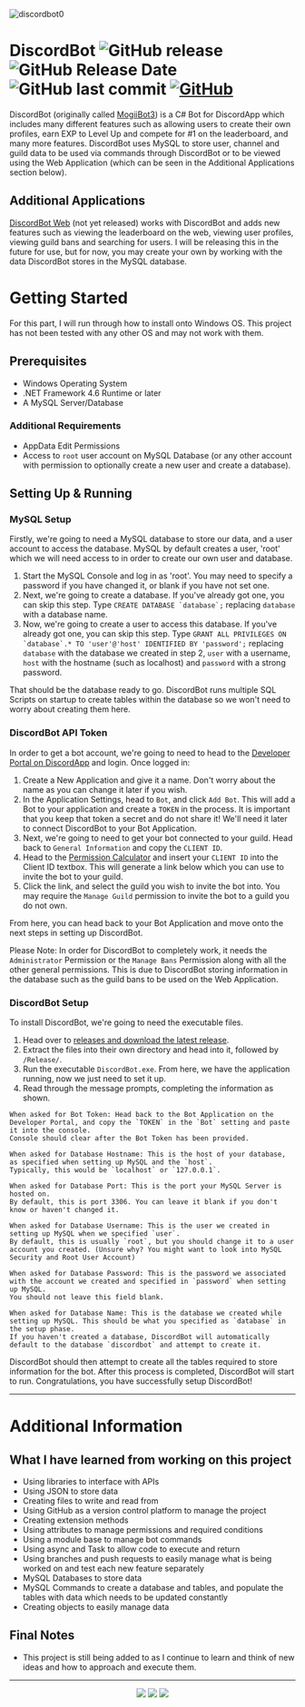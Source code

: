 ![discordbot0](http://imgserv.mythicalcuddles.xyz/DiscordBot/DiscordBot.png)

# DiscordBot ![GitHub release](https://img.shields.io/github/release/MythicalCuddles/DiscordBot.svg) ![GitHub Release Date](https://img.shields.io/github/release-date/MythicalCuddles/DiscordBot.svg) ![GitHub last commit](https://img.shields.io/github/last-commit/MythicalCuddles/DiscordBot.svg) [![GitHub](https://img.shields.io/github/license/MythicalCuddles/DiscordBot.svg)](https://github.com/MythicalCuddles/DiscordBot/blob/master/LICENSE.md)

DiscordBot (originally called [MogiiBot3](https://github.com/MythicalCuddles/MogiiBot3)) is a C# Bot for DiscordApp which includes many different features such as allowing users to create their own profiles, earn EXP to Level Up and compete for #1 on the leaderboard, and many more features. DiscordBot uses MySQL to store user, channel and guild data to be used via commands through DiscordBot or to be viewed using the Web Application (which can be seen in the Additional Applications section below).

## Additional Applications

[DiscordBot Web](https://bot.mythicalcuddles.xyz) (not yet released) works with DiscordBot and adds new features such as viewing the leaderboard on the web, viewing user profiles, viewing guild bans and searching for users. I will be releasing this in the future for use, but for now, you may create your own by working with the data DiscordBot stores in the MySQL database.


# Getting Started

For this part, I will run through how to install onto Windows OS. This project has not been tested with any other OS and may not work with them.

## Prerequisites
- Windows Operating System
- .NET Framework 4.6 Runtime or later
- A MySQL Server/Database

### Additional Requirements
- AppData Edit Permissions
- Access to `root` user account on MySQL Database (or any other account with permission to optionally create a new user and create a database).

## Setting Up & Running

### MySQL Setup
Firstly, we're going to need a MySQL database to store our data, and a user account to access the database. MySQL by default creates a user, 'root' which we will need access to in order to create our own user and database.

1. Start the MySQL Console and log in as 'root'. You may need to specify a password if you have changed it, or blank if you have not set one.
2. Next, we're going to create a database. If you've already got one, you can skip this step. Type ``CREATE DATABASE `database`;`` replacing `database` with a database name.
3. Now, we're going to create a user to access this database. If you've already got one, you can skip this step. Type ``GRANT ALL PRIVILEGES ON `database`.* TO 'user'@'host' IDENTIFIED BY 'password';`` replacing `database` with the database we created in step 2, `user` with a username, `host` with the hostname (such as localhost) and `password` with a strong password.

That should be the database ready to go. DiscordBot runs multiple SQL Scripts on startup to create tables within the database so we won't need to worry about creating them here.


### DiscordBot API Token
In order to get a bot account, we're going to need to head to the [Developer Portal on DiscordApp](https://discordapp.com/developers) and login. Once logged in:

1. Create a New Application and give it a name. Don't worry about the name as you can change it later if you wish.
2. In the Application Settings, head to `Bot`, and click `Add Bot`. This will add a Bot to your application and create a `TOKEN` in the process. It is important that you keep that token a secret and do not share it! We'll need it later to connect DiscordBot to your Bot Application.
3. Next, we're going to need to get your bot connected to your guild. Head back to `General Information` and copy the `CLIENT ID`.
4. Head to the [Permission Calculator](https://discordapi.com/permissions.html#8) and insert your `CLIENT ID` into the Client ID textbox. This will generate a link below which you can use to invite the bot to your guild.
5. Click the link, and select the guild you wish to invite the bot into. You may require the `Manage Guild` permission to invite the bot to a guild you do not own.

From here, you can head back to your Bot Application and move onto the next steps in setting up DiscordBot.

Please Note: In order for DiscordBot to completely work, it needs the `Administrator` Permission or the `Manage Bans` Permission along with all the other general permissions. This is due to DiscordBot storing information in the database such as the guild bans to be used on the Web Application.


### DiscordBot Setup
To install DiscordBot, we're going to need the executable files.

1. Head over to [releases and download the latest release](https://github.com/MythicalCuddles/DiscordBot/releases).
2. Extract the files into their own directory and head into it, followed by `/Release/`.
3. Run the executable `DiscordBot.exe`. From here, we have the application running, now we just need to set it up.
4. Read through the message prompts, completing the information as shown.

```
When asked for Bot Token: Head back to the Bot Application on the Developer Portal, and copy the `TOKEN` in the `Bot` setting and paste it into the console.
Console should clear after the Bot Token has been provided.

When asked for Database Hostname: This is the host of your database, as specified when setting up MySQL and the `host`.
Typically, this would be `localhost` or `127.0.0.1`.

When asked for Database Port: This is the port your MySQL Server is hosted on.
By default, this is port 3306. You can leave it blank if you don't know or haven't changed it.

When asked for Database Username: This is the user we created in setting up MySQL when we specified `user`.
By default, this is usually `root`, but you should change it to a user account you created. (Unsure why? You might want to look into MySQL Security and Root User Account)

When asked for Database Password: This is the password we associated with the account we created and specified in `password` when setting up MySQL.
You should not leave this field blank.

When asked for Database Name: This is the database we created while setting up MySQL. This should be what you specified as `database` in the setup phase.
If you haven't created a database, DiscordBot will automatically default to the database `discordbot` and attempt to create it.
```

DiscordBot should then attempt to create all the tables required to store information for the bot. After this process is completed, DiscordBot will start to run. Congratulations, you have successfully setup DiscordBot!

---
# Additional Information

## What I have learned from working on this project

- Using libraries to interface with APIs
- Using JSON to store data
- Creating files to write and read from
- Using GitHub as a version control platform to manage the project
- Creating extension methods
- Using attributes to manage permissions and required conditions
- Using a module base to manage bot commands
- Using async and Task to allow code to execute and return
- Using branches and push requests to easily manage what is being worked on and test each new feature separately
- MySQL Databases to store data
- MySQL Commands to create a database and tables, and populate the tables with data which needs to be updated constantly
- Creating objects to easily manage data

## Final Notes

- This project is still being added to as I continue to learn and think of new ideas and how to approach and execute them.

---

<p align="center">
  <a href="https://mythicalcuddles.xyz"><img src="http://imgserv.mythicalcuddles.xyz/Signature.png"></a>
  <a href="https://www.paypal.me/mythicalcuddles"><img src="https://img.shields.io/badge/Support%20the%20Developer-Donate%20via%20PayPal-ffa329.svg"></a>
  <a href="https://www.patreon.com/mythicalcuddles"><img src="https://img.shields.io/badge/Support%20the%20Developer-Become%20a%20Patreon-ffa329.svg"></a>
</p>
